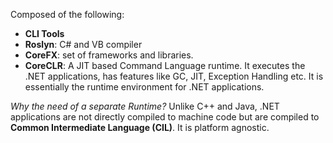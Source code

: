 Composed of the following: 
- **CLI Tools**
- **Roslyn**: C# and VB compiler
- **CoreFX**: set of frameworks and libraries.
- **CoreCLR**: A JIT based Command Language runtime. It executes the .NET applications, has features like GC, JIT, Exception Handling etc. It is essentially the runtime environment for .NET applications.

*Why the need of a separate Runtime?*
Unlike C++ and Java, .NET applications are not directly compiled to machine code but are compiled to **Common Intermediate Language (CIL)**. It is platform agnostic.

